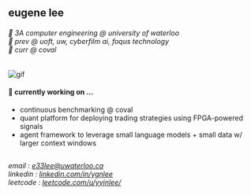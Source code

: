 ## eugene lee
###### 🪿 3A computer engineering @ university of waterloo <br> 💼 prev @ uoft, uw, cyberfilm ai, foqus technology <br> 🌱 curr @ coval

![gif](https://pa1.aminoapps.com/6782/af5ace54dc2f7a01bec7f9882c8e36e5a75a2841_hq.gif)

#### 🔭 currently working on ...
- continuous benchmarking @ coval
- quant platform for deploying trading strategies using FPGA-powered signals
- agent framework to leverage small language models + small data w/ larger context windows

## 
###### email : [e33lee@uwaterloo.ca](mailto:e33lee@uwaterloo.ca) <br> linkedin : [linkedin.com/in/ygnlee](https://www.linkedin.com/in/ygnlee/) <br> leetcode : [leetcode.com/u/yvjnlee/](https://leetcode.com/u/yvjnlee/)
